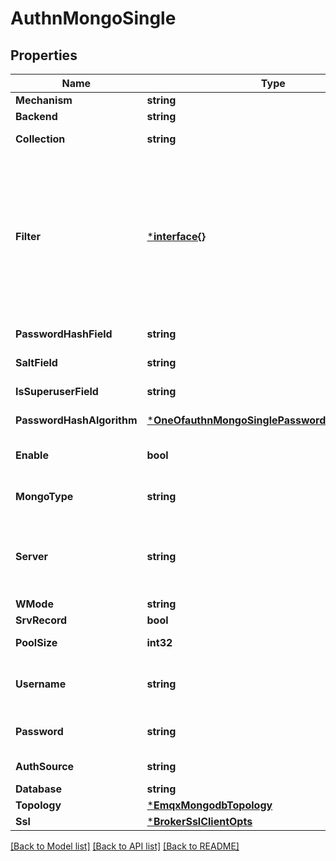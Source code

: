 # AuthnMongoSingle

## Properties
Name | Type | Description | Notes
------------ | ------------- | ------------- | -------------
**Mechanism** | **string** | Authentication mechanism. | [default to null]
**Backend** | **string** | Backend type. | [default to null]
**Collection** | **string** | Collection used to store authentication data. | [default to null]
**Filter** | [***interface{}**](interface{}.md) | Conditional expression that defines the filter condition in the query.&lt;br/&gt;Filter supports the following placeholders:&lt;br/&gt;- &lt;code&gt;${username}&lt;/code&gt;: Will be replaced at runtime with &lt;code&gt;Username&lt;/code&gt; used by the client when connecting&lt;br/&gt;- &lt;code&gt;${clientid}&lt;/code&gt;: Will be replaced at runtime with &lt;code&gt;Client ID&lt;/code&gt; used by the client when connecting | [optional] [default to {}]
**PasswordHashField** | **string** | Document field that contains password hash. | [optional] [default to password_hash]
**SaltField** | **string** | Document field that contains the password salt. | [optional] [default to salt]
**IsSuperuserField** | **string** | Document field that defines if the user has superuser privileges. | [optional] [default to is_superuser]
**PasswordHashAlgorithm** | [***OneOfauthnMongoSinglePasswordHashAlgorithm**](OneOfauthnMongoSinglePasswordHashAlgorithm.md) | Options for password hash verification. | [optional] [default to {"name":"sha256","salt_position":"prefix"}]
**Enable** | **bool** | Set to &lt;code&gt;true&lt;/code&gt; or &lt;code&gt;false&lt;/code&gt; to disable this auth provider. | [optional] [default to true]
**MongoType** | **string** | Standalone instance. Must be set to &#x27;single&#x27; when MongoDB server is running in standalone mode. | [optional] [default to MONGO_TYPE.SINGLE]
**Server** | **string** | The IPv4 or IPv6 address or the hostname to connect to.&lt;br/&gt;&lt;br/&gt;A host entry has the following form: &#x60;Host[:Port]&#x60;.&lt;br/&gt;&lt;br/&gt;The MongoDB default port 27017 is used if &#x60;[:Port]&#x60; is not specified. | [default to null]
**WMode** | **string** | Write mode. | [optional] [default to W_MODE.UNSAFE]
**SrvRecord** | **bool** | Use DNS SRV record. | [optional] [default to false]
**PoolSize** | **int32** | Size of the connection pool towards the bridge target service. | [optional] [default to 8]
**Username** | **string** | The username associated with the bridge in the external database used for authentication or identification purposes. | [optional] [default to null]
**Password** | **string** | The password associated with the bridge, used for authentication with the external database. | [optional] [default to null]
**AuthSource** | **string** | Database name associated with the user&#x27;s credentials. | [optional] [default to null]
**Database** | **string** | Database name. | [default to null]
**Topology** | [***EmqxMongodbTopology**](emqx_mongodb.topology.md) |  | [optional] [default to null]
**Ssl** | [***BrokerSslClientOpts**](broker.ssl_client_opts.md) |  | [optional] [default to null]

[[Back to Model list]](../README.md#documentation-for-models) [[Back to API list]](../README.md#documentation-for-api-endpoints) [[Back to README]](../README.md)

